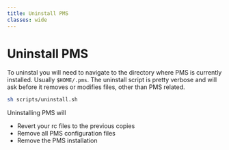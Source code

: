 ```yaml
---
title: Uninstall PMS
classes: wide
---
```


# Uninstall PMS

To uninstal you will need to navigate to the directory where PMS is currently installed. Usually `$HOME/.pms`. The uninstall script is pretty verbose and will ask before it removes or modifies files, other than PMS related.

```sh
sh scripts/uninstall.sh
```

Uninstalling PMS will

* Revert your rc files to the previous copies
* Remove all PMS configuration files
* Remove the PMS installation
